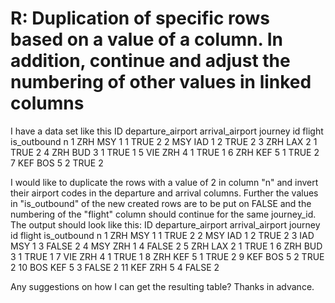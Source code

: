 
# R: Duplication of specific rows based on a value of a column. In addition, continue and adjust the numbering of other values in linked columns

I have a data set like this
ID     departure_airport   arrival_airport   journey id  flight  is_outbound n
1      ZRH                 MSY               1           1       TRUE        2
2      MSY                 IAD               1           2       TRUE        2
3      ZRH                 LAX               2           1       TRUE        2
4      ZRH                 BUD               3           1       TRUE        1 
5      VIE                 ZRH               4           1       TRUE        1
6      ZRH                 KEF               5           1       TRUE        2
7      KEF                 BOS               5           2       TRUE        2


I would like to duplicate the rows with a value of 2 in column "n" and invert their airport codes in the departure and arrival columns. Further the values in "is_outbound" of the new created rows are to be put on FALSE and the numbering of the "flight" column should continue for the same journey_id.  The output should look like this:
ID     departure_airport   arrival_airport   journey id  flight  is_outbound n
1      ZRH                 MSY               1           1       TRUE        2
2      MSY                 IAD               1           2       TRUE        2
3      IAD                 MSY               1           3       FALSE       2
4      MSY                 ZRH               1           4       FALSE       2
5      ZRH                 LAX               2           1       TRUE        1
6      ZRH                 BUD               3           1       TRUE        1
7      VIE                 ZRH               4           1       TRUE        1
8      ZRH                 KEF               5           1       TRUE        2
9      KEF                 BOS               5           2       TRUE        2
10     BOS                 KEF               5           3       FALSE       2
11     KEF                 ZRH               5           4       FALSE       2

Any suggestions on how I can get the resulting table? Thanks in advance.

        